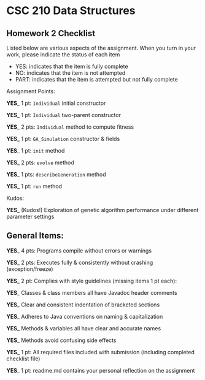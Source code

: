 # CSC 210 Data Structures
## Homework 2 Checklist

Listed below are various aspects of the assignment.  When you turn in
your work, please indicate the status of each item

- YES: indicates that the item is fully complete
- NO: indicates that the item is not attempted
- PART: indicates that the item is attempted but not fully complete


Assignment Points:

__YES___ 1 pt: `Individual` initial constructor

__YES___ 1 pt: `Individual` two-parent constructor

__YES___ 2 pts: `Individual` method to compute fitness

__YES___ 1 pt: `GA_Simulation` constructor & fields

__YES___ 1 pt: `init` method

__YES___ 2 pts: `evolve` method

__YES___ 1 pts: `describeGeneration` method

__YES___ 1 pt: `run` method


Kudos:

__YES___ (Kudos!) Exploration of genetic algorithm performance under different parameter settings


## General Items:

__YES___ 4 pts: Programs compile without errors or warnings

__YES___ 2 pts: Executes fully & consistently without crashing (exception/freeze)

__YES___ 2 pt: Complies with style guidelines (missing items 1 pt each):

  __YES___ Classes & class members all have Javadoc header comments

  __YES___ Clear and consistent indentation of bracketed sections

  __YES___ Adheres to Java conventions on naming & capitalization

  __YES___ Methods & variables all have clear and accurate names

  __YES___ Methods avoid confusing side effects

__YES___ 1 pt: All required files included with submission (including completed checklist file)

__YES___ 1 pt: readme.md contains your personal reflection on the assignment

